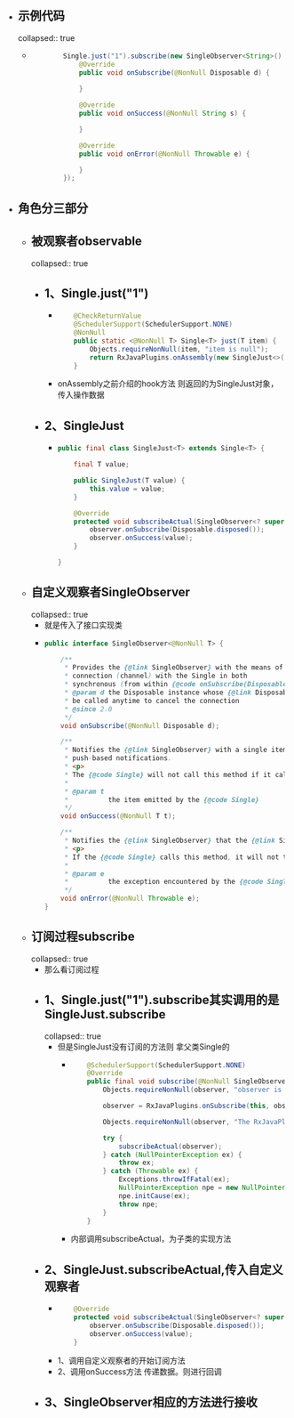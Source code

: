 - ## 示例代码
  collapsed:: true
	- ```java
	          Single.just("1").subscribe(new SingleObserver<String>() {
	              @Override
	              public void onSubscribe(@NonNull Disposable d) {
	                  
	              }
	  
	              @Override
	              public void onSuccess(@NonNull String s) {
	  
	              }
	  
	              @Override
	              public void onError(@NonNull Throwable e) {
	  
	              }
	          });
	  ```
- ## 角色分三部分
	- ## 被观察者observable
	  collapsed:: true
		- ## 1、Single.just("1")
			- ```java
			      @CheckReturnValue
			      @SchedulerSupport(SchedulerSupport.NONE)
			      @NonNull
			      public static <@NonNull T> Single<T> just(T item) {
			          Objects.requireNonNull(item, "item is null");
			          return RxJavaPlugins.onAssembly(new SingleJust<>(item));
			      }
			  ```
			- onAssembly之前介绍的hook方法 则返回的为SingleJust对象，传入操作数据
		- ## 2、SingleJust
			- ```java
			  public final class SingleJust<T> extends Single<T> {
			  
			      final T value;
			  
			      public SingleJust(T value) {
			          this.value = value;
			      }
			  
			      @Override
			      protected void subscribeActual(SingleObserver<? super T> observer) {
			          observer.onSubscribe(Disposable.disposed());
			          observer.onSuccess(value);
			      }
			  
			  }
			  ```
	- ## 自定义观察者SingleObserver
	  collapsed:: true
		- 就是传入了接口实现类
		- ```java
		  public interface SingleObserver<@NonNull T> {
		  
		      /**
		       * Provides the {@link SingleObserver} with the means of cancelling (disposing) the
		       * connection (channel) with the Single in both
		       * synchronous (from within {@code onSubscribe(Disposable)} itself) and asynchronous manner.
		       * @param d the Disposable instance whose {@link Disposable#dispose()} can
		       * be called anytime to cancel the connection
		       * @since 2.0
		       */
		      void onSubscribe(@NonNull Disposable d);
		  
		      /**
		       * Notifies the {@link SingleObserver} with a single item and that the {@link Single} has finished sending
		       * push-based notifications.
		       * <p>
		       * The {@code Single} will not call this method if it calls {@link #onError}.
		       *
		       * @param t
		       *          the item emitted by the {@code Single}
		       */
		      void onSuccess(@NonNull T t);
		  
		      /**
		       * Notifies the {@link SingleObserver} that the {@link Single} has experienced an error condition.
		       * <p>
		       * If the {@code Single} calls this method, it will not thereafter call {@link #onSuccess}.
		       *
		       * @param e
		       *          the exception encountered by the {@code Single}
		       */
		      void onError(@NonNull Throwable e);
		  }
		  ```
	- ## 订阅过程subscribe
	  collapsed:: true
		- 那么看订阅过程
		- ## 1、Single.just("1").subscribe其实调用的是SingleJust.subscribe
		  collapsed:: true
			- 但是SingleJust没有订阅的方法则 拿父类Single的
				- ```java
				      @SchedulerSupport(SchedulerSupport.NONE)
				      @Override
				      public final void subscribe(@NonNull SingleObserver<? super T> observer) {
				          Objects.requireNonNull(observer, "observer is null");
				  
				          observer = RxJavaPlugins.onSubscribe(this, observer);
				  
				          Objects.requireNonNull(observer, "The RxJavaPlugins.onSubscribe hook returned a null SingleObserver. Please check the handler provided to RxJavaPlugins.setOnSingleSubscribe for invalid null returns. Further reading: https://github.com/ReactiveX/RxJava/wiki/Plugins");
				  
				          try {
				              subscribeActual(observer);
				          } catch (NullPointerException ex) {
				              throw ex;
				          } catch (Throwable ex) {
				              Exceptions.throwIfFatal(ex);
				              NullPointerException npe = new NullPointerException("subscribeActual failed");
				              npe.initCause(ex);
				              throw npe;
				          }
				      }
				  ```
				- 内部调用subscribeActual，为子类的实现方法
		- ## 2、SingleJust.subscribeActual,传入自定义观察者
			- ```java
			      @Override
			      protected void subscribeActual(SingleObserver<? super T> observer) {
			          observer.onSubscribe(Disposable.disposed());
			          observer.onSuccess(value);
			      }
			  ```
			- 1、调用自定义观察者的开始订阅方法
			- 2、调用onSuccess方法 传递数据。则进行回调
		- ## 3、SingleObserver相应的方法进行接收